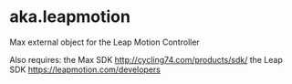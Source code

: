 aka.leapmotion
==============

Max external object for the Leap Motion Controller

Also requires:
the Max SDK
http://cycling74.com/products/sdk/
the Leap SDK
https://leapmotion.com/developers
